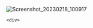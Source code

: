 ![Screenshot_20230218_100917](https://user-images.githubusercontent.com/115351102/219828672-45053de8-ca39-4cce-8d45-27cf64c2dea5.jpg)


    <div>
      
   
           
                   
<div>
       <script type="text/javascript"> 

       alert("Chào mừng bạn đen trang web của tôi.");  

   </script>
   
